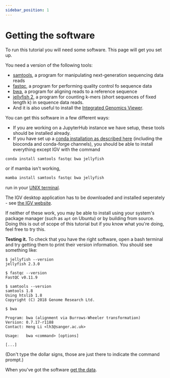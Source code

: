 ```yaml
---
sidebar_position: 1
---
```

# Getting the software

To run this tutorial you will need some software.  This page will get you set up.

You need a version of the following tools:

* [samtools](http://samtools.github.io), a program for manipulating next-generation sequencing data reads
* [fastqc](https://www.bioinformatics.babraham.ac.uk/projects/fastqc/), a program for performing quality control fo sequence data
* [bwa](https://github.com/lh3/bwa), a program for aligning reads to a reference sequence
* [jellyfish 2](https://github.com/zippav/Jellyfish-2), a program for counting k-mers (short sequences of fixed length k) in sequence data reads.
* And it is also useful to install the [Integrated Genomics Viewer](https://igv.org).

You can get this software in a few different ways:

* If you are working on a JupyterHub instance we have setup, these tools should be installed
  already.
* If you have set up a [conda installation as described here](prerequiesites/README.md) (including the bioconda and conda-forge channels),
  you should be able to install everything except IGV with the command

```sh
conda install samtools fastqc bwa jellyfish
```

or if mamba isn't working,
```sh
mamba install samtools fastqc bwa jellyfish
```

run in your [UNIX terminal](/prerequisites/UNIX.md).

The IGV desktop application has to be downloaded and installed seperately - see [the IGV website](https://igv.org).

If neither of these work, you may be able to install using your system's package manager (such as `apt` on Ubuntu) or by
building from source. Doing this is out of scope of this tutorial but if you know what you're doing, feel free to try
this.

**Testing it.** To check that you have the right software, open a bash terminal and try getting
them to print their version information.  You should see something like:

    $ jellyfish --version
    jellyfish 2.3.0
    
    $ fastqc --version
    FastQC v0.11.9
    
    $ samtools --version
    samtools 1.8
    Using htslib 1.8
    Copyright (C) 2018 Genome Research Ltd.
    
    $ bwa
    
    Program: bwa (alignment via Burrows-Wheeler transformation)
    Version: 0.7.17-r1188
    Contact: Heng Li <lh3@sanger.ac.uk>
    
    Usage:   bwa <command> [options]
    
    [...]

(Don't type the dollar signs, those are just there to indicate the command prompt.)

When you've got the software [get the data](getting_the_data.md).
